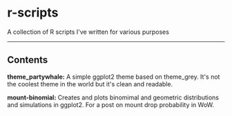 # r-scripts
A collection of R scripts I've written for various purposes


----
## Contents

**theme_partywhale:**  A simple ggplot2 theme based on theme_grey. It's not the coolest theme in the world but it's clean and readable.

**mount-binomial:**  Creates and plots binomimal and geometric distributions and simulations in ggplot2. For a post on mount drop probability in WoW.